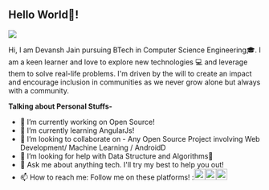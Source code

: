 ## Hello World👋!

![](https://visitor-badge.glitch.me/badge?page_id=DevanshJain07.DevanshJain07)
<br/>

Hi, I am Devansh Jain pursuing BTech in Computer Science Engineering🎓. I am a keen learner and love to explore new technologies 💻 and leverage them to solve real-life problems. I'm driven by the will to create an impact and encourage inclusion in communities as we never grow alone but always with a community.

**Talking about Personal Stuffs-**

- 🔭 I’m currently working on Open Source!
- 🌱 I’m currently learning AngularJs!
- 👯 I’m looking to collaborate on - Any Open Source Project involving Web Development/ Machine Learning / AndroidD 
- 🤔 I’m looking for help with Data Structure and Algorithms🥺
- 💬 Ask me about anything tech. I'll try my best to help you out!
- 📫 How to reach me: Follow me on these platforms! :<a href="https://twitter.com/Devansh81497666"><img alt="Devansh Twitter" width="22px" src="https://cdn.jsdelivr.net/npm/simple-icons@v3/icons/twitter.svg" /></a><a href="https://www.linkedin.com/in/devansh-jain-8a8862176/"><img alt="Devansh LinkedIn" width="22px" src="https://cdn.jsdelivr.net/npm/simple-icons@v3/icons/linkedin.svg" /></a><a href="https://www.instagram.com/devansh_jain07/"><img alt="Devansh Instagram" width="22px" src="https://cdn.jsdelivr.net/npm/simple-icons@v3/icons/instagram.svg" /></a>


